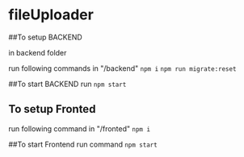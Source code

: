 # fileUploader

##To setup BACKEND

in backend folder

run following commands in "/backend"
`npm i`
`npm run migrate:reset`

##To start BACKEND
run `npm start`



## To setup Fronted
run following command in "/fronted"
`npm i`

##To start Frontend
run command
`npm start`
